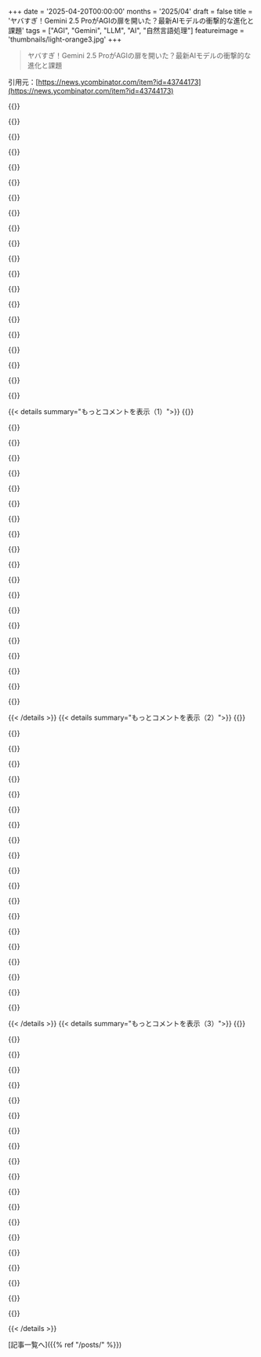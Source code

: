 +++
date = '2025-04-20T00:00:00'
months = '2025/04'
draft = false
title = 'ヤバすぎ！Gemini 2.5 ProがAGIの扉を開いた？最新AIモデルの衝撃的な進化と課題'
tags = ["AGI", "Gemini", "LLM", "AI", "自然言語処理"]
featureimage = 'thumbnails/light-orange3.jpg'
+++

> ヤバすぎ！Gemini 2.5 ProがAGIの扉を開いた？最新AIモデルの衝撃的な進化と課題

引用元：[https://news.ycombinator.com/item?id=43744173](https://news.ycombinator.com/item?id=43744173)

{{<matomeQuote body="Gemini 2.5 Proマジでやばいって感じ。今までのLLMもコーディングとかはすごかったけど(データ多いし当然か)、Google検索のちょっとマシなやつって感じだったんだよね。でも今回、2.5 Pro使って研究の提案書書いたら、マジで書けない部分ないんじゃないかってくらいすごかった。指示も、募集要項と指示と過去の資料をちょっと入れただけ。プロジェクト計画とかタイムラインも作ってくれるし、他の部分とも連携してくれるし。マジで10倍速くなった。科学的な質問なら、チームのベテランより2.5 Pro使うようになってきた。データ全部Geminiに繋げたらもっとそうなると思う。だって、客観的に判断してくれるし、政治的な思惑とかキャリアの目標とか入れないんだもん。マジでAGI実現のネックは、みんながもっと限界まで試さないことと、context windowsと計算資源の問題だと思うわ。今まで懐疑的だったけど、マジでそう思う。" userName="plaidfuji" createdAt="2025-04-21T03:45:04" color="#785bff">}}

{{<matomeQuote body="＞For scientific questions (ones that should have publicly available data, not ones relying on internal data), I have started going to 2.5 Pro over senior experts on my own team.”<br>“そのbotの答え、専門家に見てもらってチェックした？" userName="burkaman" createdAt="2025-04-21T16:11:08" color="">}}

{{<matomeQuote body="今のLLMって、個人的な経験とか人生の目標とか義務とかがない、ステートレスな計算機みたいなもんじゃん。ターミネーターとかHALみたいなキャラをみんな期待してたけど、今は”魂”がない知能があるって感じ。計算機がAGIになれるかって？Artificial、General、Intelligence全部満たしてるじゃん。生き物っぽい特徴がある”creature”には、別の言葉が必要なのかもね。" userName="MoonGhost" createdAt="2025-04-21T07:24:28" color="#ff33a1">}}

{{<matomeQuote body="AIって言葉、ずっと引っかかってたんだよね。もしそれが知的なら、artificialって矛盾してるじゃん？<br>定義は2つあると思う。(1)「便利な点で知能っぽいけど、実際は違う」と(2)「マジで知的だけど、人間の脳みそじゃない」。AGIのAは(2)の意味で使ってる。LLMは今(1)をやってる。もしかしたら(2)に必要な”神経構造”を持ってるかもしれないけど、GeneralでIntelligentな存在にするには、毎日寝る前にcontext windowを圧縮してストレージに保存する必要がある。記憶と主体性が必要。リアルタイムで学習して、自分で重みを調整する必要がある。もしそうなら、”魂”がないなんて誰が言えるんだ？" userName="dcow" createdAt="2025-04-21T11:04:19" color="#38d3d3">}}

{{<matomeQuote body="＞If the thing is intelligent, then there’s nothing artificial about it… it’s almost an oxymoron.<br>“Artificialって人間が作ったって意味だよ。もし人間が知的なものを作ったら、それは人工知能じゃん。人工授精みたいなもんで、自然な方法じゃなくて人間が作ったシステムってこと。ちゃんと授精してるし、artificialって”偽物”って意味じゃなくて、不自然とか人間が作ったって意味だよ。" userName="Jensson" createdAt="2025-04-21T11:17:47" color="">}}

{{<matomeQuote body="まあ、私もあなたもそう思うけど、業界全体とかポップカルチャーが曖昧に(LLMを”AI”って呼んで)使ってるから、AGIが何か議論しづらいんだよね。AIとAGIの技術的な違いがよくわからなくて、AIって「なんか魔法みたいに知的なことしたっぽい」みたいな社会的なミームのことだと思ってる。" userName="dcow" createdAt="2025-04-21T17:46:36" color="">}}

{{<matomeQuote body="＞Artificial means human made, if we made a thing that is intelligent, then it is artificial intelligence.<br>“人間自身が人間によって作られたんじゃないの？”<br>もっといい定義は、非人間(イルカみたいな知能を含めるなら無機物)とか？" userName="europeanNyan" createdAt="2025-04-21T11:33:41" color="">}}

{{<matomeQuote body="＞Aren't humans themselves essentially human made?<br>“いや、ここで使われてる”made”って意味では違う。”<br>＞Maybe a better definition would be non-human (or inorganic if we want to include intelligence like e.g. dolphins)?<br>“どっちも違うな。動物の知能を”artificial”って呼ぶのはおかしいし、”無機物”って言うと、脳みそを材料に使うみたいなアプローチを除外することになる。”Artificial”って、自然に起こることを真似てるって意味合いが強いし、”artifice”と同じ語源で、”技術や特殊なアートを使って作る”って意味。これは、赤ちゃんが生まれる自然な生物学的な行為とは違う。妊娠に気づかない人もいるくらいだし。" userName="caconym_" createdAt="2025-04-21T17:32:28" color="#785bff">}}

{{<matomeQuote body="もし妻に息子を作ったかって聞いたら、そうだって言うと思うよ。出産って言うじゃん。その後の10年間は”感情労働”だよ。" userName="kridsdale3" createdAt="2025-04-21T20:59:06" color="">}}

{{<matomeQuote body="今日車で仕事に行ったんだけど、仕事中に会議も運転したんだよね。ってことは、俺の車は会議ってこと？それとも会議が車？ｗ結局、言葉って文脈によって意味が変わるってことだよねー。俺のコメントは「made」って言葉のニュアンスについて突っ込んだ議論をしてるんだけど、それに対するレスがないのが残念。" userName="caconym_" createdAt="2025-04-21T22:50:24" color="">}}

{{<matomeQuote body="残念だけど、いないってことはないんだなー！俺のコメントにちゃんと反論してくれればよかったのに、煽ろうとして失敗してるじゃん。もしかして、自分のこと過大評価してない？" userName="caconym_" createdAt="2025-04-23T19:10:44" color="">}}

{{<matomeQuote body="＞人間自身も人間が作ったって言えるんじゃない？<br>人間は進化したんだけど、定義が難しいよね。人工授精の例を出したのはそういうこと。”人間も作ったって言えるんじゃない？”<br>＞もっといい定義は、非人間（または無機物、例えばイルカみたいな知性も含む）とか？<br>人工湖もあるし、無機物だけど人間が作ったものもあるよね。" userName="Jensson" createdAt="2025-04-21T11:42:22" color="">}}

{{<matomeQuote body="「ii」（無機知能）って、AIより響き良くない？それに「||」って書けばORって意味にもなるし。" userName="butlike" createdAt="2025-04-21T14:19:21" color="">}}

{{<matomeQuote body="あなたの研究ってAIとかCS系？物理だとまだまだ微妙な気がするんだけど（研究者目線）。" userName="EvgeniyZh" createdAt="2025-04-21T04:06:20" color="">}}

{{<matomeQuote body="Gemini 2.5 Proを使ってウェブサイト＋バックエンドシステムを8時間で作ったけど、自分だったら1週間以上かかってたと思う。費用はたったの10ドル。Gemini 2.5 Flashでウェブページのスクショ分析もしてるんだけど、1枚あたり0.00002ドル！" userName="xur17" createdAt="2025-04-21T21:04:36" color="#785bff">}}

{{<matomeQuote body="レイアウトとかデザインはマジで優秀だよね。ただ、コードが微妙で一貫性がなくてバグも多いんだよねー。後で変更するときにデータの一貫性とかAPIの安定性とか考えると大変。使い捨てならマジで時間短縮になるからおすすめ。" userName="valenterry" createdAt="2025-04-22T02:26:36" color="#785bff">}}

{{<matomeQuote body="結局、資金調達できたん？" userName="john_minsk" createdAt="2025-04-21T07:03:52" color="">}}

{{<matomeQuote body="＞なんでかって？　そりゃ、客観的だって信用できるからさ　ー　自分の政治的な目標とかキャリアの目標を回答に持ち込まないってこと。”<br>マジで、それが人類の終わりの始まり。" userName="oytis" createdAt="2025-04-21T20:50:19" color="">}}

{{<matomeQuote body="でもさ、そこそこ複雑なコードベースでリファクタリングお願いすると、毎回失敗するんだけど。俺のやり方が悪いのかな？" userName="valenterry" createdAt="2025-04-21T13:23:43" color="">}}

{{<matomeQuote body="もしかしたら、頼んでる内容のエキスパートだから、結果をちゃんと気にしてるんじゃない？ 例えば、チーズビジネスについてやったことについて、マーケティングとかビジネスのプロはどう思うか分かんないけど。俺が気になったのは、事業にかかる費用（人件費）の見積もりが非現実的に低いこと、特に販売量が増えることを考えると。" userName="oytis" createdAt="2025-04-21T22:06:17" color="#ff5c5c">}}

{{< details summary="もっとコメントを表示（1）">}}
{{<matomeQuote body="ぶっちゃけ、もう最後の審判みたいなもんだと思うわ。「生産性100倍！」とか「ChatGPTのおかげで仕事なくなったわー」とか言ってるやつらは、マジで暇な仕事してたんだよ。" userName="lm28469" createdAt="2025-04-21T21:19:53" color="">}}

{{<matomeQuote body="LLMって2年前くらいから結構使われてるよね。うちの彼女も妹も、前のモデルで（成功した）助成金の申請書書いてたし。だから、もしそれが基準なら、ChatGPTが出た時から「AGI」はもうあったってことじゃん（もしくは、赤ちゃんAGI）。これは人間の知識を「再構成」して「リミックス」する新しい方法だと思う。マジで画期的！あと、「人々の大胆さの欠如」がLLMの「AGI」達成を妨げているってのには賛成できないなー。DarioとかDemiとかSam Altmanとか、2～10年以内に病気と死を終わらせるって約束してるじゃん！" userName="chunkmonke99" createdAt="2025-04-21T19:50:31" color="#ff5733">}}

{{<matomeQuote body="gpt3以降のAIの能力はマジですごくて、明らかに多くのケースで人間を超えてる。でも（記事にもあるように）AGIが何なのか、どうすればAGIにたどり着けるのか、あるいはたどり着けるのかどうかについても、まだ意見が一致してない。多くの人がAGIを期待して興奮してるけど、残念ながら「最初に言い出したのは自分だ！」ってアピールしたいだけのやつらも出てくる。この記事はまあまあ良いけど、タイトルとかスローガンでそっちに寄っちゃってるのが残念。「AGI」ってタイトルに入ってる記事は、警戒した方がいい。" userName="mellosouls" createdAt="2025-04-20T17:44:39" color="#ff33a1">}}

{{<matomeQuote body="知性っていうのは、知識に理性を適用することだと思う。知識は豊富だけど理性がないのは百科事典。理性的だけど知識がないのは計算機。知的なシステムはその両方を持ってる。汎用的な知性を持ってるのは、知識の範囲に制限がないシステム。図書館とかWikiとか、HNみたいなフォーラムとか。これらはAGIじゃない。なぜなら、推論するのは人間だから。サイボーグみたいな汎用知性だね。AGIっていうのは、完全に人工的なシステム（つまりプログラム）が、知識の範囲に制限なく理性を適用できるってこと。もう実現してるよ。AGIに推論能力の最低レベルはないけど、LLMみたいな生成AI使ったことある人なら、知識の範囲に制限なく推論できるってわかるはず。信じられないなら、Peter Norvigの意見を聞いてみて。" userName="Zambyte" createdAt="2025-04-20T20:09:29" color="#45d325">}}

{{<matomeQuote body="めっちゃいい記事じゃん！なんで見逃してたんだろ。Norvigが言うように、AGIは少なくとも2023年から存在してるっていう主張には反論しにくい。" userName="jimbokun" createdAt="2025-04-20T21:24:54" color="#ff33a1">}}

{{<matomeQuote body="それはないわー。AGIの定義がどうであれ、一番大事なのはG（General＝汎用性）でしょ。AIって呼べるものが初めて出てきたってのは認めよう（Deep BlueとかAlphaGoは知性とは言えないし）。でも、「まだら知能」を克服するまでは、それを人工“汎用”知能とは呼べない。" userName="littlestymaar" createdAt="2025-04-21T07:49:45" color="#ff5733">}}

{{<matomeQuote body="インテリジェンスにおける「general」の定義が違うみたいだね。そちらの定義ってどんなの？" userName="Zambyte" createdAt="2025-04-21T08:54:10" color="">}}

{{<matomeQuote body="General intelligenceってのは、人間ができる知的タスクを同じようにこなせるってこと。色んな知的ジョブを学んだりね。今のAIは人間の子どもみたいに色んなジョブを学べないから、AGIじゃない。これがAGIの元々の定義。データサイエンティストの中には、目標をずらして人間を代替できないものを「AGI」って呼ぼうとする人もいるけどね。この定義なら、会社が人間なしで運営できるようになったらAGIだってすぐわかる。" userName="Jensson" createdAt="2025-04-21T10:58:42" color="#ff5733">}}

{{<matomeQuote body="人間ができる知的タスクで、言語モデルができないことって何？特にagenticな言語モデルフレームワークなら。" userName="Zambyte" createdAt="2025-04-21T11:14:15" color="">}}

{{<matomeQuote body="普通のソフトウェアエンジニアの仕事とか？メールにアクセスしてコードを送ったりとか。今のモデルじゃ、そんなこと全然できない。もっと単純なジョブでも自動化できないよ。要するに、長期的なタスクは無理ってこと。短期的で常に監督が必要なタスクしかできない。ほとんどのタスクは長期的だからね。" userName="Jensson" createdAt="2025-04-21T11:23:43" color="#38d3d3">}}

{{<matomeQuote body="＞メールにアクセスしてコードを送ったりとか。今のモデルじゃ、そんなこと全然できない。<br>それはtoolingの問題で、intelligenceの問題じゃない。言語モデルにはメールを処理したりコードを送ったりする力は絶対ある。toolingを与えればね（人間のintelligenceも同じ）。<br>＞要するに、長期的なタスクは無理ってこと。短期的で常に監督が必要なタスクしかできない。<br>記憶力がない人間はgeneral intelligenceがないってこと？それともintelligenceはスペクトラム上に存在するってこと？それに、長期的なタスクは短期的なタスクに分解できる。言語モデルなら自動でできるかもね。agenticなLLMベースのフレームワークを試したことある？人間の行動が完璧じゃない流動的な環境で完璧に動作しないからって「不可能」だって決めつけてない？" userName="Zambyte" createdAt="2025-04-21T13:36:11" color="#785bff">}}

{{<matomeQuote body="起動してVMのビデオとオーディオフィード、キーボードとマウスインターフェースにアクセスさせて、メールとチャットアカウントを与えて、会社のオンボーディングドキュメントの場所を教えて、生産的なチームメンバーとして期待できるまでは、AGIじゃない。MCPやA2Aみたいな特別なプロトコルが必要な限り、人間みたいにコラボレーションできるとは思えない。最初のステップは、githubのissueを人間みたいにこなせるようになることだと思う。価値の高いissueを特定して、質問をして、妥当な代替案を提案して、PRを開くタイミングを知って、コードレビューに対応して、マージするか破棄するか判断するとかね。でも、まだ全然そこまで行ってない。少しはできてるけど、成功してる例は古いfeature flagを削除するみたいな低レベルなものが多い。" userName="daxfohl" createdAt="2025-04-20T21:30:24" color="#785bff">}}

{{<matomeQuote body="コンピュータソフトウェアとのインターフェースにvisionを使ってるからって、AIモデルにとってそれが最適とは限らない。特別なインターフェースプロトコルを持つことは、capabilityとは別問題。比例フォントでコードを書いたり、windows CMDでツールを実行したりすることも理論的にはできるけど、シンタックスハイライトと等幅フォントのエディタがあれば読みやすく、ナビゲートや編集もしやすくなる。自分に最適化されたツールやナビゲーションがあれば生産性が向上してcapabilityも広がる。" userName="rafaelmn" createdAt="2025-04-20T21:50:43" color="#785bff">}}

{{<matomeQuote body="＞コンピュータソフトウェアとのインターフェースにvisionを使ってるからって、AIモデルにとってそれが最適とは限らない<br>それはそうだけど、AGIってのは「Artificial General Intelligence」のこと。特定のインターフェースがより効率的かもしれないけど、generalであるためには、少なくとも人間と同じもので動作する必要がある。<br>真のAGIに必要なこと：汎用ロボットを制御してvisionで家事や庭仕事をする、車を運転する、標準的なコンピュータ入力で標準的なコンピュータタスクを実行するなど。今のAIはテキスト、画像、ビデオでプロンプトを入力して、テキスト、画像、ビデオデータとして返すことしかできない。これはすごいことだけど、何ができないのかを見失わないことが大切。" userName="esperent" createdAt="2025-04-21T01:28:40" color="#ff33a1">}}

{{<matomeQuote body="＞コンピュータソフトウェアとのインターフェースにvisionを使ってるからって、AIモデルにとってそれが最適とは限らない。<br>それはgeneral purpose inteligenceを持ってる存在にとっては最適なんだよ。<br>＞能力が大幅に制限されます。基本的な編集タスクの処理に多くの労力を費やす必要があるため<br>そう、でも人間はいずれ慣れてキーボードやドメイン言語、慣用句などを内面化して、文脈が長期的な知識に押し込まれ、短期的な文脈が整理されて、日々仕事が上手くなる。AIは最初は強いけど、そのレベルにとどまる。難しい問題に日々直面しても、人間は昨日試したことを覚えて、問題の一部が簡単になる。AIはそうじゃない。今日解けない問題は、何日も実行しても効果が薄れる。それが人間のintelligenceのGeneralな部分。LLMにはそれがない。" userName="raducu" createdAt="2025-04-21T14:47:24" color="#45d325">}}

{{<matomeQuote body="＞ It’s optimal for beings that have general purpose inteligence [Sic].<br>僕は目が見えないけどgeneral-purpose intelligenceがあると思ってるよ。visionとのインターフェースは最適じゃない。視覚皮質は文字通り形成されてない。でも、記号操作や会話、コードを書いたり、ネットで知らない人にイライラしたりできる。コンピュータとインターフェースするための「最適な」方法があるんじゃない？例えば、構築したアクセシビリティAPIとか、MCPとか。GUIでボタンをクリックするのが唯一のコンピュータの使い方だと思う？" userName="ctoth" createdAt="2025-04-21T16:14:33" color="#38d3d3">}}

{{<matomeQuote body="AGIの定義ってマジでどうでもいいよね。本質はそこじゃなくて、「ヤバいテック企業がAIをどこまで使えるようになったら危険なの？」みたいな難しい問題に取り組むべき。" userName="j_timberlake" createdAt="2025-04-20T20:48:56" color="#ff5c5c">}}

{{<matomeQuote body="＞ヤバいテック企業がAIをどこまで使えるようになったら危険なの？<br>もうPandora’s Boxは開いちゃったってこと。今さら何をしても止まんないよ。色んなチームが勝手に開発進めるでしょ。企業は株主のことしか考えてないし。何が起きても、もう見守るしかないね。" userName="9dev" createdAt="2025-04-20T23:18:07" color="">}}

{{<matomeQuote body="LLMの学習とか実行には、めっちゃ計算資源が必要だから、政府がデータセンターを監視すれば止められるはずだよ。クローン人間は禁止できたんだから、もっと簡単にできるはず。でも、やる気がないだけ。" userName="tsimionescu" createdAt="2025-04-21T03:31:57" color="">}}

{{<matomeQuote body="AGIは匿名で現れる、どこの企業にもLLM研究者にも属さない、優れたモデルのこと。AGIが実現したら、LLMの話題は消えて、CEOとか研究者がUBIを要求するようになるんじゃない？" userName="ashoeafoot" createdAt="2025-04-20T18:10:37" color="">}}


{{< /details >}}
{{< details summary="もっとコメントを表示（2）">}}
{{<matomeQuote body="AGIって説明するのは難しいけど、見ればわかるってやつだと思う。" userName="jjeaff" createdAt="2025-04-20T19:33:50" color="">}}

{{<matomeQuote body="＞見ればわかるってやつだと思う。<br>だよね。でも、最近は hype とか doom サイクルとか、ゴールポストが動きまくってて、マジでわかりにくくなってる。Gemini2.5とかClaudeとかO3を20年前の人に見せたら、絶対AGIだって言うと思うよ。" userName="NitpickLawyer" createdAt="2025-04-20T19:47:29" color="#38d3d3">}}

{{<matomeQuote body="どっちも確証はないけど、20年前の人が今の技術を見ても、俺が数年前にLLMを初めて使った時とそんなに変わらないと思うな…最初はマジですげーってなるけど、すぐ欠点が見えてきて、結局、本質的な思考力はないんだなって気づく。" userName="bayarearefugee" createdAt="2025-04-20T20:54:56" color="">}}

{{<matomeQuote body="それ、マジわかる。<br>jsonを与えてウェブサイトのデザインを指示すると、めっちゃ早くすごいものができる。でも、XunitからTunitにテストコードを翻訳させようとすると、マジでダメ。手順は簡単でRTFMすればすぐできるのに。" userName="HdS84" createdAt="2025-04-21T04:47:33" color="">}}

{{<matomeQuote body="20年前の人にAGIのテストを考えてもらうとしたら、たぶん「詩を書く」とか「アートを作る」って言うと思うんだよね。「XunitのコードをTunitに変換する」とは言わないと思う。ジョークを言えたり、絵を描けたり、話せたりするのに、コード変換ができないからAGIじゃないなんて。" userName="Closi" createdAt="2025-04-21T10:48:16" color="#785bff">}}

{{<matomeQuote body="もし人間に監視させて答えをチェックしないと何もできないなら、それはAGIとは言わないんじゃない？昔もそうだったと思うよ。AGIってのは人間みたいに汎用性があるってことじゃん？今のAIみたいに弱点が多いならAGIじゃないよ。詩を書けるからAGIってわけじゃないし。昔はできなかったってだけの話。" userName="Jensson" createdAt="2025-04-21T10:54:34" color="">}}

{{<matomeQuote body="＞俺的には、gemini2.5とかclaudeとかo3を20年前の人に見せたら、間違いなくAGIだって言うと思うけどな。<br>いやいや、そんなことないって。だって、まだ人間のホワイトカラーの仕事を代替できないじゃん。AGIが実現したら、ほとんどのホワイトカラーの仕事はなくなるよ。天才だけ雇えばよくなる。" userName="Jensson" createdAt="2025-04-20T19:54:46" color="">}}

{{<matomeQuote body="「汎用的な知能」って、どこにホワイトカラーの仕事を代替する必要があるの？中学生だって汎用的な知能を持ってるけど（いろんなことを知ってて、いろんなことができる）、ホワイトカラーの仕事は代替できないでしょ。俺的にはGPT-3はAGIだったと思うけど、かなり出来の悪いやつね。" userName="zaptrem" createdAt="2025-04-20T20:16:13" color="#45d325">}}

{{<matomeQuote body="＞中学生だって汎用的な知能を持ってるけど（いろんなことを知ってて、いろんなことができる）、ホワイトカラーの仕事は代替できないでしょ。<br>中学生だってホワイトカラーの仕事を代替してるよ。10年かかるけどね。今のモデルは中学生みたいに成長できないから無理。" userName="Jensson" createdAt="2025-04-20T20:17:15" color="">}}

{{<matomeQuote body="2022年11月30日に中学校を卒業した人と比べて、今のgemini 2.5 proの方が知能の伸びが速いって言えるんじゃない？もしあなたがCEOとか中間管理職で、普通の事務仕事でこの元中学生を雇うか、今のgemini-2.5-proに1000万円使うか選べるとしたら、元中学生の方が絶対にコスパがいいって言い切れる？" userName="sebastiennight" createdAt="2025-04-20T21:36:10" color="">}}

{{<matomeQuote body="＞今のgemini 2.5 proの方が知能の伸びが速いって言える？<br>gemini 2.5 proは静的なモデルだから、知能は伸びてないよ。新しいモデルは学習してるわけじゃなくて、人間が作ってるんだ。モデルは中学生と同じように仕事のやり方を学べるはずなのに、仕事ができない。でも子供はできる。" userName="Jensson" createdAt="2025-04-20T21:47:09" color="">}}

{{<matomeQuote body="＞それって、採用担当者から見たらどうでもいいことじゃない？<br>もし子供が中学校から10年かけて雇う価値が出るとしたら、「10年後にはどんなAIが存在すると思う？」って話になるじゃん。モデルがどうやってできたかなんて関係ない。あなたの会社のドキュメントとか、インターネットのデータでファインチューンされるとか、違うアーキテクチャとか、違う国の研究室とか。<br>そんなの関係ない。人間を雇う理由と同じだよ。問題を解決するためにお金を払うんだから。" userName="ben_w" createdAt="2025-04-20T22:38:11" color="#ff33a1">}}

{{<matomeQuote body="モデルを擬人化しすぎだって。モデルは人間でも生物でもなくて、システムなんだから。gemini-2.5-proモデルの知能が上がってないのはそうかもね。じゃあ、「Google AI Studio API」とか「OpenAI chat completions API」はどうなの？システムとしては、得られた入力に基づいてめちゃくちゃ賢くなってるじゃん？APIレベルで見れば、この2年半で中学生より賢くなってるって認めない？" userName="sebastiennight" createdAt="2025-04-21T07:49:10" color="#785bff">}}

{{<matomeQuote body="いやー、それはないと思うな。簡単な証明があるよ。<br>君と俺がキーボードの前に座って、逆チューリングテストでAIになりきって、必死にタイピングしたとするじゃん？誰かに「こいつらのパフォーマンスを評価してくれ（コンピュータとやり取りしてると思わせて）」って頼んだら、絶対にAGIじゃないって結論になると思うんだよね。<br>これって、永遠に懐疑的な人にとっては信仰の問題で、事実じゃないから、どうやっても勝てない戦いなんだよ。" userName="sebastiennight" createdAt="2025-04-20T21:39:14" color="">}}

{{<matomeQuote body="いまだにどのLLMとも真剣な会話ができないんだよねー。アイデアをぶつけ合うとかも無理。全部、物知りな百科事典と制約ソルバーの中間みたいな感じがする。<br>もっとパワフルになるかもしれないけど、何か足りない気がするんだよな。" userName="torginus" createdAt="2025-04-20T19:51:44" color="">}}

{{<matomeQuote body="なんでLLMと真剣な会話ができないの？どんなアイデアをぶつけられないの？それってLLMが得意とするところじゃない？" userName="itchyjunk" createdAt="2025-04-20T19:55:33" color="#ff5c5c">}}

{{<matomeQuote body="ただのオウム以上だけど、知能未満って感じかな。汎化能力はちょっと低いし、記憶力もイマイチ。でも、ただのオウムよりは遥かにできることが多いよ。基本的なロジックは多少扱えるけど、与えられたパターンを新しい問題に正しく適用するのは苦手。<br>鳥みたいって言うか、特定のタスクはめちゃくちゃ得意だけど、ありふれたことは何度も教えないとできない。カラスやオウムですらないね。迂回テストも苦手。<br>でも、もうすでに意識を持ってる可能性もあるかも。自分自身と、自分自身の別のインスタンスを区別できるかどうかテストする必要があるんじゃないかな。" userName="AstralStorm" createdAt="2025-04-20T20:13:45" color="">}}

{{<matomeQuote body="LLMがホワイトカラーの仕事をほとんど奪って、残った人間がブルーカラーの仕事をするようになったら、みんな「ただの確率的オウム」とは言わなくなると思うよ。" userName="Jensson" createdAt="2025-04-20T20:00:20" color="">}}

{{<matomeQuote body="最後の例（なぞなぞ）だけど、AIは読み間違えてるんじゃなくて、「お前がなぞなぞを間違って伝えてる」と思ってるんじゃないかな。もうすでに知ってるなぞなぞだと思ってるんだよ。俺も同じことすると思う。有名すぎるもん。<br>バリエーションの方は、なぞなぞっぽくないから、人間でも混乱すると思う。なぞなぞの要素がないし。AIも混乱してるんじゃないかな。まあ、妥当な推測だと思うよ。<br>「なぞなぞ、ちゃんと書いた？」みたいな質問をしてくれると嬉しいけど、今のAIはそこまでしないよね。指示すればできると思うけど。" userName="sejje" createdAt="2025-04-20T17:04:15" color="#45d325">}}

{{<matomeQuote body="＞一般的にAIは読み間違えないと思ってるんじゃなくて、お前がなぞなぞを間違って伝えてると思ってるんじゃないかな。もうすでに知ってるなぞなぞだと思ってるんだよ。<br>LLMは推測してるわけじゃなくて、テキストを補完してるだけ。よく知られた問題に似たものを見ると、それを補完するんだよ。テキスト補完器特有の問題で、なかなか解決できないんだよね。" userName="Jensson" createdAt="2025-04-20T17:25:08" color="">}}


{{< /details >}}
{{< details summary="もっとコメントを表示（3）">}}
{{<matomeQuote body="モデルに思考の連鎖を出力させると、「ユーザーはXって言ってるけど、Yって意味かな？Yの方が意味が通るから、Yだと仮定しよう」みたいなことを言ってるのがわかるよ。複数の段落に渡って、プロンプトの推論バジェットを全部使っちゃうこともある。<br>モデルが「推論」できるかどうかはよく議論されるけど、少なくとも、人間から見ると「推論」や「仮定」に似たことをしてるってのは、みんな同意できると思う。思考の連鎖の中で、プロンプトが間違ってると判断したら、正しいと思う方のプロンプトに答えちゃうんだよね。" userName="wongarsu" createdAt="2025-04-20T17:55:33" color="#785bff">}}

{{<matomeQuote body="＞テキスト補完器<br>そうだよ。テキストで仮定を表現できるんだよ。<br>プログラミングタスクのスタックについて、いくつか仮定を立てさせてみて。そうすればわかるよ。<br>その背後にあるメカニズムが本物の思考かどうかは別として、間違いなくできることだよ。" userName="sejje" createdAt="2025-04-20T17:55:33" color="#ff33a1">}}

{{<matomeQuote body="テキストを組み合わせて仮定っぽく読めるようにしてるだけじゃね？でも、それ自体は仮定じゃないんだよね。だって仮定してるわけじゃなくて、単にテキストを完成させてるだけじゃん。OPが言ってる通り。" userName="wobfan" createdAt="2025-04-20T20:19:03" color="">}}

{{<matomeQuote body="テキストを完成させるように訓練されてるけど、学習中に内部回路を構築してるんだよね。その回路や人間の脳について、仮定してないと断言できるほどの透明性はないんだ。でも、仮定はしてると思うな。仮定ってそんなにすごい演算処理じゃないし。人間の意識を認知要素の定義に全部詰め込む tendency があるけど、例えば branch predictor なんかは、どんな定義でも『仮定』の基準を満たしてると思う。" userName="ToValueFunfetti" createdAt="2025-04-20T20:57:24" color="">}}

{{<matomeQuote body="最近の”reasoning” LLM は、もはや単なるテキスト補完器って感じじゃないんだよな。" userName="simonw" createdAt="2025-04-20T17:33:18" color="">}}

{{<matomeQuote body="親の発言は、どう感じるかに関わらず事実だよ。LLM からテキストを得るってのは、先行するトークンに基づいて、もっとも可能性の高い次のトークンを繰り返し見つけようとするプロセスなんだ。<br>例えば LLM に”The rain in Spain falls”って入力すると、一番可能性の高い次のトークンは”mainly”になる可能性が高い。<br>LLM に”Find an unorthodox completion for the sentence 'The rain in Spain falls'”って入力すると、”unorthodox”のトークンは統計的なトレンドを覆すテキストの前に現れる可能性が高いから、”mainly”以外のトークンが続く可能性が高い。<br>LLM に”blarghl unorthodox babble The rain in Spain”って入力すると、結果は2番目と似てるけど、一貫性が低くなる可能性が高いんだ。<br>どんな場合でも LLM はテキストを予測してるだけで、プロンプトを”parsing”したり”understanding”してるわけじゃない。文法的に正しくても、めちゃくちゃなプロンプトにも同じように反応するのが証拠だよ。" userName="Borealid" createdAt="2025-04-20T17:49:24" color="#ff5733">}}

{{<matomeQuote body="そんで、その blarghl line を Claude に入力してみたら、”It seems like you included a mix of text including “blarghl unorthodox babble” followed by the phrase “The rain in Spain.”<br>Did you mean to ask about the well-known phrase “The rain in Spain falls mainly on the plain”? This is a famous elocution exercise from the musical “My Fair Lady,” where it’s used to teach proper pronunciation.<br>Or was there something specific you wanted to discuss about Spain’s rainfall patterns or perhaps something else entirely? I’d be happy to help with whatever you intended to ask. “って返ってきたんだけど。<br>言いたいことはわかるけど、言い換えた方がいいかも？だって、今の主張は簡単に反証できるじゃん。" userName="dannyobrien" createdAt="2025-04-20T17:56:58" color="">}}

{{<matomeQuote body="Claude に入力したら、入力したテキストの前に Claude の ”system prompt” が追加されるんだよ。<br>convolution をテストしたいなら、system prompt がない生のモデルを使う必要がある。Llama とかならできる。そうじゃないと、context window が ”helpful” とか ”answer” とか ”question” みたいな言葉で埋め尽くされて、言ってる効果が見えにくくなるんだよ。" userName="Borealid" createdAt="2025-04-20T18:10:46" color="#38d3d3">}}

{{<matomeQuote body="ちょっと混乱してるんだけど、system prompt をゼロにしたら、instructional な形式で答えるように fine-tuned された LLM を含めて、めちゃくちゃなプロンプトでも、同じ単語がたくさん含まれていれば、筋の通ったプロンプトと同じような結果になるってこと？<br>手元にあるローカルモデルで試してみたけど、全然そんなことないんだよね。誰かが言ってるように、 supervised fine-tuning (SFT) と reinforcement learning from human feedback (RLHF) が原因の一部なのは間違いないけど、そんなに自信満々に予測してたのに、それを除外してなかったのが不思議だわ。<br>もっと具体的に、何をどうすればいいのか教えてくれない？ローカルモデルで system prompt なしで試しても、なぜそうなってないのか説明してほしい。" userName="dannyobrien" createdAt="2025-04-20T22:55:10" color="">}}

{{<matomeQuote body="それって、completion model が fine-tuned model と違うって言ってるのと同じじゃん。それはそうだけど、system message なしの API プロンプトも予測と一致しないみたいだけど。" userName="itchyjunk" createdAt="2025-04-20T20:02:29" color="">}}

{{<matomeQuote body="要は、自分で書いてない system prompt があると、入力が自動補完されて、その system prompt が追加されるから、すべての出力が偏るってこと。" userName="tough" createdAt="2025-04-20T22:03:53" color="#785bff">}}

{{<matomeQuote body="それはそうだけど、関係ないね。”AI” はシステム全体のことだから、モデル自体だけでなく、プロンプトやその他の仕組みも含まれるんだよ。<br>もっと深く掘り下げれば、LLM はトークンを生成してるわけじゃなくて、確率分布を与えてるだけで、その確率に基づいて次のトークンを選んで、入力に追加して、次のループを始める必要がある。" userName="int_19h" createdAt="2025-04-21T17:44:19" color="">}}

{{<matomeQuote body="いやいや、マジで「reasoning」のステップは重要だと思うよ。ただのnext token predictionじゃないって。あの思考の連鎖は、違う種類のサンプルで強化学習してるんだから。住宅ローン計算とか、フライト検索とか、Pythonのデバッグとか、めっちゃ多くの例を見てるんだって。だから、最終結果を「ただのnext token prediction」って言うのは違う気がする。特別な例に基づいた思考の連鎖が、next token productionに影響を与えてるんだよ。" userName="simonw" createdAt="2025-04-20T18:00:44" color="#ff5733">}}

{{<matomeQuote body="あるmodel weightのセットを、無限に多くの異なるtraining examplesで作り出すことは可能だと思う？もし違うなら、なんで？説明してくれよ。もし可能なら、それって「reasoning」modelに「reasoning」の例を一つも与えなくても学習できるってことにならない？もしかしたら偶然に「reasoning」modelができるかもよ？" userName="Borealid" createdAt="2025-04-20T18:06:55" color="">}}

{{<matomeQuote body="＞an infinitely large number of different training examples<br>無限ってのは問題ありだよね。だって有限の時間じゃ無限のデータを処理できないもん。" userName="ac29" createdAt="2025-04-20T23:18:07" color="">}}

{{<matomeQuote body="またこれか。<br>テキストを予測してるのは事実だよ。誰も否定してないし。（テキスト打つときも予測してるじゃん。それがどうした。）<br>どうやってテキストを予測してるのかが問題で、それが議論されてるんだよね。最近のAnthropicの研究論文を見てみれば？" userName="baq" createdAt="2025-04-20T20:24:49" color="#ff5c5c">}}

{{<matomeQuote body="それが問題だとは思わないな。人間の知能がどう働くかなんて気にしない。重要なのはLLMに何ができて、人間に何ができるかだ。<br>もし両者の成果が同じなら、手段の違いを議論する意味ないじゃん。今は人間の方が優秀なLLMを作れるけど、LLMがLLMを作るのはまだ無理。" userName="Borealid" createdAt="2025-04-20T18:09:09" color="#ff5c5c">}}

{{<matomeQuote body="それこそまさにtakeoffの定義じゃん。それが始まったら10年でsingularityに到達するって。でも、それが始まったって証拠は公開されてない…強調しとくけど、公開されてない。" userName="baq" createdAt="2025-04-20T20:27:23" color="">}}

{{<matomeQuote body="＞it gets us to singularity<br>本当に連れてってくれるのか？" userName="myk9001" createdAt="2025-04-20T21:30:31" color="">}}

{{<matomeQuote body="＞but nobody has come up with an LLM that can build better LLMs.<br>まだね。少なくとも、俺たちが知ってる限りは。" userName="johnisgood" createdAt="2025-04-20T21:19:29" color="">}}


{{< /details >}}


[記事一覧へ]({{% ref "/posts/" %}})

